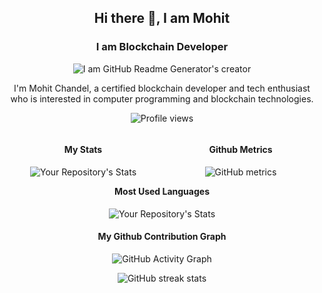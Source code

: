 <div id="header" align="center">

## Hi there 👋, I am Mohit
### I am Blockchain Developer
![I am GitHub Readme Generator's creator](https://media4.giphy.com/media/6Jnbt9rItVcqQRl7ae/giphy.gif)

I'm Mohit Chandel, a certified blockchain developer and tech enthusiast who is interested in computer programming and blockchain technologies. 

![Profile views](https://gpvc.arturio.dev/mohitchandel) 
 
<div>
<div style="width: 50%; float: left;">

#### My Stats
![Your Repository's Stats](https://github-readme-stats.vercel.app/api?username=mohitchandel&show_icons=true)
</div>
<div style="width: 50%; float: left;">

#### Github Metrics
![GitHub metrics](https://metrics.lecoq.io/mohitchandel) 
</div>
</div>

#### Most Used Languages
![Your Repository's Stats](https://github-readme-stats.vercel.app/api/top-langs/?username=mohitchandel&theme=blue-green)
#### My Github Contribution Graph
![GitHub Activity Graph](https://activity-graph.herokuapp.com/graph?username=mohitchandel)  
 

![GitHub streak stats](https://github-readme-streak-stats.herokuapp.com/?user=mohitchandel) 

</div>
